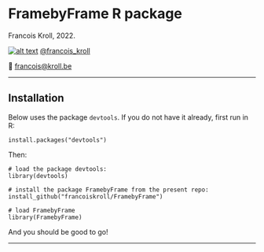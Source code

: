 # FramebyFrame R package

Francois Kroll, 2022.

[![alt text][1.2]][1] [@francois_kroll](https://twitter.com/francois_kroll)

:email: francois@kroll.be

<!-- icons with padding -->
[1.1]: http://i.imgur.com/tXSoThF.png (twitter icon with padding)

<!-- icons without padding -->
[1.2]: http://i.imgur.com/wWzX9uB.png (twitter icon without padding)

<!-- links to your social media accounts -->
[1]: https://twitter.com/francois_kroll

___

## Installation

Below uses the package `devtools`. If you do not have it already, first run in R:

    install.packages("devtools")

Then:

    # load the package devtools:
    library(devtools)

    # install the package FramebyFrame from the present repo:
    install_github("francoiskroll/FramebyFrame")

    # load FramebyFrame
    library(FramebyFrame)


And you should be good to go!

___
